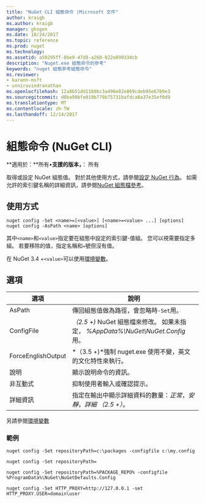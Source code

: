 ```yaml
---
title: "NuGet CLI 組態命令 |Microsoft 文件"
author: kraigb
ms.author: kraigb
manager: ghogen
ms.date: 10/24/2017
ms.topic: reference
ms.prod: nuget
ms.technology: 
ms.assetid: a50295ff-8be9-47d9-a260-822e899334cb
description: "Nuget.exe 組態命令的參考"
keywords: "nuget 組態參考組態命令"
ms.reviewer:
- karann-msft
- unniravindranathan
ms.openlocfilehash: 12a8b51dd11b9bc3a496e02e869cdeb95e67b9e3
ms.sourcegitcommit: d0ba99bfe019b779b75731bafdca8a37e35ef0d9
ms.translationtype: MT
ms.contentlocale: zh-TW
ms.lasthandoff: 12/14/2017
---
```

# <a name="config-command-nuget-cli"></a>組態命令 (NuGet CLI)

**適用於：**所有&bullet;**支援的版本，**： 所有

取得或設定 NuGet 組態值。 對於其他使用方式，請參閱[設定 NuGet 行為](../consume-packages/configuring-nuget-behavior.md)。 如需允許的索引鍵名稱的詳細資訊，請參閱[NuGet 組態檔參考](../Schema/nuget-config-file.md)。

## <a name="usage"></a>使用方式

```
nuget config -Set <name>=[<value>] [<name>=<value> ...] [options]
nuget config -AsPath <name> [options]
```

其中`<name>`和`<value>`指定要在組態中設定的索引鍵-值組。 您可以視需要指定多組。 若要移除的值，指定名稱和`=`號但沒有值。

在 NuGet 3.4 +`<value>`可以使用[環境變數](cli-ref-environment-variables.md)。

## <a name="options"></a>選項

| 選項 | 說明 |
| --- | --- |
| AsPath | 傳回組態值做為路徑，會忽略時`-Set`用。 |
| ConfigFile | *（2.5 +)* NuGet 組態檔來修改。 如果未指定， *%AppData%\NuGet\NuGet.Config*用。 |
| ForceEnglishOutput | *（3.5 +)*強制 nuget.exe 使用不變，英文的文化特性來執行。 |
| 說明 | 顯示說明命令的資訊。 |
| 非互動式 | 抑制使用者輸入或確認提示。 |
| 詳細資訊 | 指定在輸出中顯示詳細資料的數量：*正常*，*安靜*，*詳細 （2.5 +）*。 |

另請參閱[環境變數](cli-ref-environment-variables.md)

### <a name="examples"></a>範例

```
nuget config -Set repositoryPath=c:\packages -configfile c:\my.config

nuget config -Set repositoryPath=

nuget config -Set repositoryPath=%PACKAGE_REPO% -configfile %ProgramData%\NuGet\NuGetDefaults.Config

nuget config -Set HTTP_PROXY=http://127.0.0.1 -set HTTP_PROXY.USER=domain\user
```
